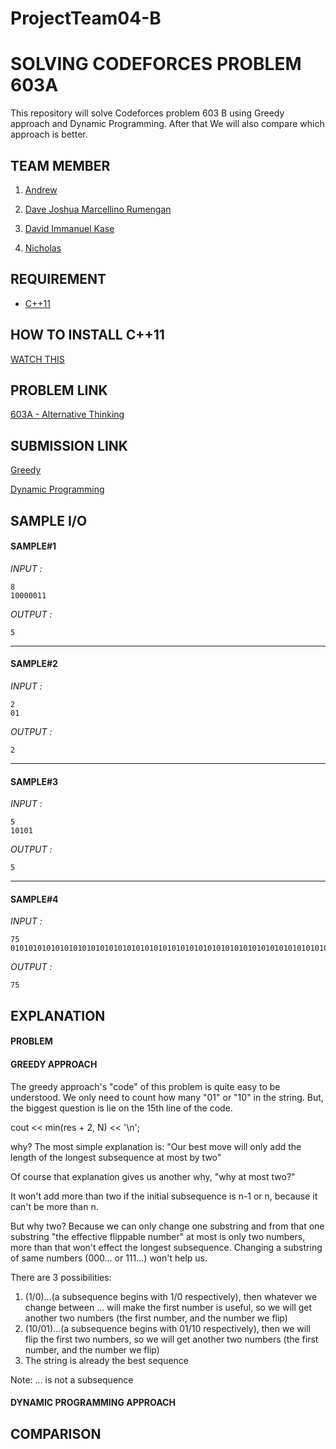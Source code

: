 # ProjectTeam04-B
# SOLVING CODEFORCES PROBLEM 603A 
This repository will solve Codeforces problem 603 B using Greedy approach and Dynamic Programming. 
After that We will also compare which approach is better.

## TEAM MEMBER
1. [Andrew](https://github.com/ndrewwjy)

2. [Dave Joshua Marcellino Rumengan](https://github.com/djoshua449)

3. [David Immanuel Kase](https://github.com/dkase99)

4. [Nicholas](https://github.com/santosonicholas)


## REQUIREMENT
- [C++11](https://osdn.net/projects/mingw/releases/)

## HOW TO INSTALL C++11
[WATCH THIS](https://www.youtube.com/watch?v=1OsGXuNA5cc)

## PROBLEM LINK

[603A - Alternative Thinking](http://codeforces.com/problemset/problem/603/A)

## SUBMISSION LINK 

[Greedy](https://github.com/AAlab1819/ProjectTeam04-B/blob/master/603A-Greedy.cpp)

[Dynamic Programming](https://github.com/AAlab1819/ProjectTeam04-B/blob/master/603A-DP.cpp)

## SAMPLE I/O
#### SAMPLE#1
*INPUT :*
```
8
10000011
```
*OUTPUT :*
```
5
```

-------------------------------------------------------

#### SAMPLE#2
*INPUT :*
```
2
01
```
*OUTPUT :*
```
2
```

-------------------------------------------------------

#### SAMPLE#3
*INPUT :*
```
5
10101
``` 
*OUTPUT :*
```
5
```

-------------------------------------------------------

#### SAMPLE#4
*INPUT :*
```
75
010101010101010101010101010101010101010101010101010101010101010101010101010
```
*OUTPUT :*
```
75
```

## EXPLANATION

#### PROBLEM

#### GREEDY APPROACH

The greedy approach's "code" of this problem is quite easy to be understood. We only need to count how many "01" or "10" in the string.
But, the biggest question is lie on the 15th line of the code.

  cout << min(res + 2, N) << '\n';

why? The most simple explanation is: "Our best move will only add the length of the longest subsequence at most by two"

Of course that explanation gives us another why, "why at most two?"

It won't add more than two if the initial subsequence is n-1 or n, because it can't be more than n.

But why two? Because we can only change one substring and from that one substring "the effective flippable number" at most is only two numbers, more than that won't effect the longest subsequence. Changing a substring of same numbers (000... or 111...) won't help us.

There are 3 possibilities:
  1. (1/0)...(a subsequence begins with 1/0 respectively), then whatever we change between ... will make the first number is useful, so we will get another two numbers (the first number, and the number we flip)
  2. (10/01)...(a subsequence begins with 01/10 respectively), then we will flip the first two numbers, so we will get another two numbers (the first number, and the number we flip)
  3. The string is already the best sequence 
  
  Note: ... is not a subsequence

#### DYNAMIC PROGRAMMING APPROACH

## COMPARISON
